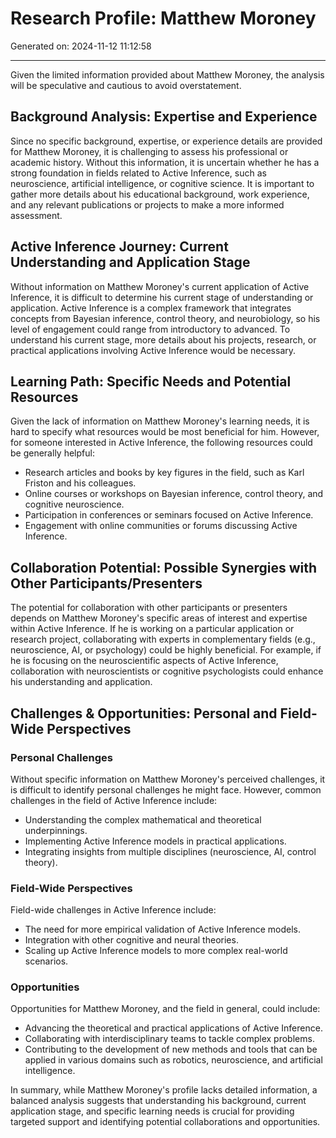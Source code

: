 # Research Profile: Matthew Moroney

Generated on: 2024-11-12 11:12:58

---

Given the limited information provided about Matthew Moroney, the analysis will be speculative and cautious to avoid overstatement.

## Background Analysis: Expertise and Experience
Since no specific background, expertise, or experience details are provided for Matthew Moroney, it is challenging to assess his professional or academic history. Without this information, it is uncertain whether he has a strong foundation in fields related to Active Inference, such as neuroscience, artificial intelligence, or cognitive science. It is important to gather more details about his educational background, work experience, and any relevant publications or projects to make a more informed assessment.

## Active Inference Journey: Current Understanding and Application Stage
Without information on Matthew Moroney's current application of Active Inference, it is difficult to determine his current stage of understanding or application. Active Inference is a complex framework that integrates concepts from Bayesian inference, control theory, and neurobiology, so his level of engagement could range from introductory to advanced. To understand his current stage, more details about his projects, research, or practical applications involving Active Inference would be necessary.

## Learning Path: Specific Needs and Potential Resources
Given the lack of information on Matthew Moroney's learning needs, it is hard to specify what resources would be most beneficial for him. However, for someone interested in Active Inference, the following resources could be generally helpful:
- Research articles and books by key figures in the field, such as Karl Friston and his colleagues.
- Online courses or workshops on Bayesian inference, control theory, and cognitive neuroscience.
- Participation in conferences or seminars focused on Active Inference.
- Engagement with online communities or forums discussing Active Inference.

## Collaboration Potential: Possible Synergies with Other Participants/Presenters
The potential for collaboration with other participants or presenters depends on Matthew Moroney's specific areas of interest and expertise within Active Inference. If he is working on a particular application or research project, collaborating with experts in complementary fields (e.g., neuroscience, AI, or psychology) could be highly beneficial. For example, if he is focusing on the neuroscientific aspects of Active Inference, collaboration with neuroscientists or cognitive psychologists could enhance his understanding and application.

## Challenges & Opportunities: Personal and Field-Wide Perspectives
### Personal Challenges
Without specific information on Matthew Moroney's perceived challenges, it is difficult to identify personal challenges he might face. However, common challenges in the field of Active Inference include:
- Understanding the complex mathematical and theoretical underpinnings.
- Implementing Active Inference models in practical applications.
- Integrating insights from multiple disciplines (neuroscience, AI, control theory).

### Field-Wide Perspectives
Field-wide challenges in Active Inference include:
- The need for more empirical validation of Active Inference models.
- Integration with other cognitive and neural theories.
- Scaling up Active Inference models to more complex real-world scenarios.

### Opportunities
Opportunities for Matthew Moroney, and the field in general, could include:
- Advancing the theoretical and practical applications of Active Inference.
- Collaborating with interdisciplinary teams to tackle complex problems.
- Contributing to the development of new methods and tools that can be applied in various domains such as robotics, neuroscience, and artificial intelligence.

In summary, while Matthew Moroney's profile lacks detailed information, a balanced analysis suggests that understanding his background, current application stage, and specific learning needs is crucial for providing targeted support and identifying potential collaborations and opportunities.